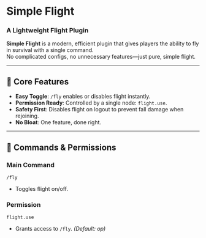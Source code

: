 # Simple Flight  
### A Lightweight Flight Plugin  

**Simple Flight** is a modern, efficient plugin that gives players the ability to fly in survival with a single command.  
No complicated configs, no unnecessary features—just pure, simple flight.  

---

## 🚀 Core Features
- **Easy Toggle**: `/fly` enables or disables flight instantly.  
- **Permission Ready**: Controlled by a single node: `flight.use`.  
- **Safety First**: Disables flight on logout to prevent fall damage when rejoining.  
- **No Bloat**: One feature, done right.  

---

## 📜 Commands & Permissions
### Main Command
```
/fly
```
- Toggles flight on/off.  

### Permission
```
flight.use
```
- Grants access to `/fly`. *(Default: op)*  
